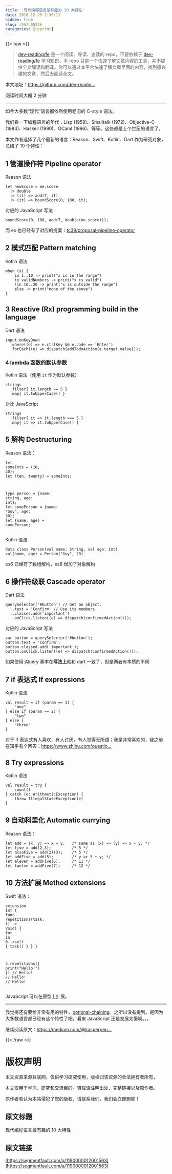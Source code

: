 ```yaml
---
title: '现代编程语言最有趣的 10 大特性' 
date: 2018-12-25 2:30:11
hidden: true
slug: r5h7c6523k
categories: [reprint]
---
```


{{< raw >}}

                    
<blockquote><p><a href="https://github.com/dev-reading/fe" rel="nofollow noreferrer" target="_blank">dev-reading/fe</a> 是一个阅读、导读、速读的 repo，不要依赖于 <a href="https://github.com/dev-reading/fe" rel="nofollow noreferrer" target="_blank">dev-reading/fe</a> 学习知识。本 repo 只是一个快速了解文章内容的工具，并不提供全文解读和翻译。你可以通过本平台快速了解文章里面的内容，找到感兴趣的文章，然后去阅读全文。</p></blockquote>
<p>本文地址：<a href="https://github.com/dev-reading/fe/issues/8" rel="nofollow noreferrer" target="_blank">https://github.com/dev-readin...</a></p>
<p>阅读时间大概 2 分钟</p>
<hr>
<p>如今大多数“现代”语言都依然使用老旧的 C-style 语法。</p>
<p>我们看一下编程语言的年代：Lisp (1958)、Smalltalk (1972)、Objective-C (1984)、Haskell (1990)、OCaml (1996)、等等。这些都是上个世纪的语言了。</p>
<p>本文作者选择了几个最新的语言：Reason、Swift、Kotlin、Dart 作为研究对象，总结了 10 个特性：</p>
<h2 id="articleHeader0">1 管道操作符 Pipeline operator</h2>
<p>Reason 语法</p>
<div class="widget-codetool" style="display:none;">
      <div class="widget-codetool--inner">
      <span class="selectCode code-tool" data-toggle="tooltip" data-placement="top" title="" data-original-title="全选"></span>
      <span type="button" class="copyCode code-tool" data-toggle="tooltip" data-placement="top" data-clipboard-text="let newScore = me.score
  |> double
  |> (it) => add(7, it)
  |> (it) => boundScore(0, 100, it);" title="" data-original-title="复制"></span>
      <span type="button" class="saveToNote code-tool" data-toggle="tooltip" data-placement="top" title="" data-original-title="放进笔记"></span>
      </div>
      </div><pre class="hljs coq"><code class="reason"><span class="hljs-keyword">let</span> newScore = me.score
  |<span class="hljs-type">&gt; double</span>
  |<span class="hljs-type">&gt; (it</span>) =&gt; add(<span class="hljs-number">7</span>, it)
  |<span class="hljs-type">&gt; (it</span>) =&gt; boundScore(<span class="hljs-number">0</span>, <span class="hljs-number">100</span>, it);</code></pre>
<p>对应的 JavaScript 写法：</p>
<div class="widget-codetool" style="display:none;">
      <div class="widget-codetool--inner">
      <span class="selectCode code-tool" data-toggle="tooltip" data-placement="top" title="" data-original-title="全选"></span>
      <span type="button" class="copyCode code-tool" data-toggle="tooltip" data-placement="top" data-clipboard-text="boundScore(0, 100, add(7, double(me.score)));" title="" data-original-title="复制"></span>
      <span type="button" class="saveToNote code-tool" data-toggle="tooltip" data-placement="top" title="" data-original-title="放进笔记"></span>
      </div>
      </div><pre class="javascript hljs"><code class="javascript" style="word-break: break-word; white-space: initial;">boundScore(<span class="hljs-number">0</span>, <span class="hljs-number">100</span>, add(<span class="hljs-number">7</span>, double(me.score)));</code></pre>
<p>而 es 也已经有了对应的提案：<a href="https://github.com/tc39/proposal-pipeline-operator" rel="nofollow noreferrer" target="_blank">tc39/proposal-pipeline-operator</a></p>
<h2 id="articleHeader1">2 模式匹配 Pattern matching</h2>
<p>Kotlin 语法</p>
<div class="widget-codetool" style="display:none;">
      <div class="widget-codetool--inner">
      <span class="selectCode code-tool" data-toggle="tooltip" data-placement="top" title="" data-original-title="全选"></span>
      <span type="button" class="copyCode code-tool" data-toggle="tooltip" data-placement="top" data-clipboard-text="when (x) {
    in 1..10 -> print(&quot;x is in the range&quot;)
    in validNumbers -> print(&quot;x is valid&quot;)
    !in 10..20 -> print(&quot;x is outside the range&quot;)
    else -> print(&quot;none of the above&quot;)
}" title="" data-original-title="复制"></span>
      <span type="button" class="saveToNote code-tool" data-toggle="tooltip" data-placement="top" title="" data-original-title="放进笔记"></span>
      </div>
      </div><pre class="kotlin hljs"><code class="kotlin"><span class="hljs-keyword">when</span> (x) {
    <span class="hljs-keyword">in</span> <span class="hljs-number">1.</span><span class="hljs-number">.10</span> -&gt; print(<span class="hljs-string">"x is in the range"</span>)
    <span class="hljs-keyword">in</span> validNumbers -&gt; print(<span class="hljs-string">"x is valid"</span>)
    !<span class="hljs-keyword">in</span> <span class="hljs-number">10.</span><span class="hljs-number">.20</span> -&gt; print(<span class="hljs-string">"x is outside the range"</span>)
    <span class="hljs-keyword">else</span> -&gt; print(<span class="hljs-string">"none of the above"</span>)
}</code></pre>
<h2 id="articleHeader2">3 Reactive (Rx) programming build in the language</h2>
<p>Dart 语法</p>
<div class="widget-codetool" style="display:none;">
      <div class="widget-codetool--inner">
      <span class="selectCode code-tool" data-toggle="tooltip" data-placement="top" title="" data-original-title="全选"></span>
      <span type="button" class="copyCode code-tool" data-toggle="tooltip" data-placement="top" data-clipboard-text="input.onKeyDown                                              
  .where((e) => e.ctrlKey &amp;&amp; e.code == 'Enter')              
  .forEach((e) => dispatch(addTodoAction(e.target.value)));" title="" data-original-title="复制"></span>
      <span type="button" class="saveToNote code-tool" data-toggle="tooltip" data-placement="top" title="" data-original-title="放进笔记"></span>
      </div>
      </div><pre class="dart hljs"><code class="dart">input.onKeyDown                                              
  .where((e) =&gt; e.ctrlKey &amp;&amp; e.code == <span class="hljs-string">'Enter'</span>)              
  .forEach((e) =&gt; dispatch(addTodoAction(e.target.value)));</code></pre>
<h3 id="articleHeader3">4 lambda 函数的默认参数</h3>
<p>Kotlin 语法（使用 <code>it</code> 作为默认参数）</p>
<div class="widget-codetool" style="display:none;">
      <div class="widget-codetool--inner">
      <span class="selectCode code-tool" data-toggle="tooltip" data-placement="top" title="" data-original-title="全选"></span>
      <span type="button" class="copyCode code-tool" data-toggle="tooltip" data-placement="top" data-clipboard-text="strings
  .filter{ it.length == 5 }
  .map{ it.toUpperCase() }" title="" data-original-title="复制"></span>
      <span type="button" class="saveToNote code-tool" data-toggle="tooltip" data-placement="top" title="" data-original-title="放进笔记"></span>
      </div>
      </div><pre class="kotlin hljs"><code class="kotlin">strings
  .filter{ it.length == <span class="hljs-number">5</span> }
  .map{ it.toUpperCase() }</code></pre>
<p>对比 JavaScript</p>
<div class="widget-codetool" style="display:none;">
      <div class="widget-codetool--inner">
      <span class="selectCode code-tool" data-toggle="tooltip" data-placement="top" title="" data-original-title="全选"></span>
      <span type="button" class="copyCode code-tool" data-toggle="tooltip" data-placement="top" data-clipboard-text="strings
  .filter{ it => it.length === 5 }
  .map{ it => it.toUpperCase() }" title="" data-original-title="复制"></span>
      <span type="button" class="saveToNote code-tool" data-toggle="tooltip" data-placement="top" title="" data-original-title="放进笔记"></span>
      </div>
      </div><pre class="javascript hljs"><code class="js">strings
  .filter{ it =&gt; it.length === <span class="hljs-number">5</span> }
  .map{ it =&gt; it.toUpperCase() }</code></pre>
<h2 id="articleHeader4">5 解构 Destructuring</h2>
<p>Reason 语法：</p>
<div class="widget-codetool" style="display:none;">
      <div class="widget-codetool--inner">
      <span class="selectCode code-tool" data-toggle="tooltip" data-placement="top" title="" data-original-title="全选"></span>
      <span type="button" class="copyCode code-tool" data-toggle="tooltip" data-placement="top" data-clipboard-text="let someInts = (10, 20);
let (ten, twenty) = someInts;

type person = {name: string, age: int};
let somePerson = {name: &quot;Guy&quot;, age: 30};
let {name, age} = somePerson;" title="" data-original-title="复制"></span>
      <span type="button" class="saveToNote code-tool" data-toggle="tooltip" data-placement="top" title="" data-original-title="放进笔记"></span>
      </div>
      </div><pre class="hljs nimrod"><code class="reason"><span class="hljs-keyword">let</span> someInts = (<span class="hljs-number">10</span>, <span class="hljs-number">20</span>);
<span class="hljs-keyword">let</span> (ten, twenty) = someInts;

<span class="hljs-keyword">type</span> person = {name: <span class="hljs-built_in">string</span>, age: <span class="hljs-built_in">int</span>};
<span class="hljs-keyword">let</span> somePerson = {name: <span class="hljs-string">"Guy"</span>, age: <span class="hljs-number">30</span>};
<span class="hljs-keyword">let</span> {name, age} = somePerson;</code></pre>
<p>Kotlin 语法</p>
<div class="widget-codetool" style="display:none;">
      <div class="widget-codetool--inner">
      <span class="selectCode code-tool" data-toggle="tooltip" data-placement="top" title="" data-original-title="全选"></span>
      <span type="button" class="copyCode code-tool" data-toggle="tooltip" data-placement="top" data-clipboard-text="data class Person(val name: String, val age: Int)
val(name, age) = Person(&quot;Guy&quot;, 20)" title="" data-original-title="复制"></span>
      <span type="button" class="saveToNote code-tool" data-toggle="tooltip" data-placement="top" title="" data-original-title="放进笔记"></span>
      </div>
      </div><pre class="kotlin hljs"><code class="kotlin"><span class="hljs-keyword">data</span> <span class="hljs-class"><span class="hljs-keyword">class</span> <span class="hljs-title">Person</span></span>(<span class="hljs-keyword">val</span> name: String, <span class="hljs-keyword">val</span> age: <span class="hljs-built_in">Int</span>)
<span class="hljs-keyword">val</span>(name, age) = Person(<span class="hljs-string">"Guy"</span>, <span class="hljs-number">20</span>)</code></pre>
<p>es6 已经有了数组解构，es8 增加了对象解构</p>
<h2 id="articleHeader5">6 操作符级联 Cascade operator</h2>
<p>Dart 语法</p>
<div class="widget-codetool" style="display:none;">
      <div class="widget-codetool--inner">
      <span class="selectCode code-tool" data-toggle="tooltip" data-placement="top" title="" data-original-title="全选"></span>
      <span type="button" class="copyCode code-tool" data-toggle="tooltip" data-placement="top" data-clipboard-text="querySelector('#button') // Get an object.
  ..text = 'Confirm' // Use its members.
  ..classes.add('important')
  ..onClick.listen((e) => dispatch(confirmedAction()));" title="" data-original-title="复制"></span>
      <span type="button" class="saveToNote code-tool" data-toggle="tooltip" data-placement="top" title="" data-original-title="放进笔记"></span>
      </div>
      </div><pre class="dart hljs"><code class="dart"><span class="hljs-built_in">querySelector</span>(<span class="hljs-string">'#button'</span>) <span class="hljs-comment">// Get an object.</span>
  ..text = <span class="hljs-string">'Confirm'</span> <span class="hljs-comment">// Use its members.</span>
  ..classes.add(<span class="hljs-string">'important'</span>)
  ..onClick.listen((e) =&gt; dispatch(confirmedAction()));</code></pre>
<p>对应的 JavaScript 写法</p>
<div class="widget-codetool" style="display:none;">
      <div class="widget-codetool--inner">
      <span class="selectCode code-tool" data-toggle="tooltip" data-placement="top" title="" data-original-title="全选"></span>
      <span type="button" class="copyCode code-tool" data-toggle="tooltip" data-placement="top" data-clipboard-text="var button = querySelector('#button');
button.text = 'Confirm';
button.classed.add('important');
button.onClick.listen((e) => dispatch(confirmedAction()));" title="" data-original-title="复制"></span>
      <span type="button" class="saveToNote code-tool" data-toggle="tooltip" data-placement="top" title="" data-original-title="放进笔记"></span>
      </div>
      </div><pre class="javascript hljs"><code class="js"><span class="hljs-keyword">var</span> button = querySelector(<span class="hljs-string">'#button'</span>);
button.text = <span class="hljs-string">'Confirm'</span>;
button.classed.add(<span class="hljs-string">'important'</span>);
button.onClick.listen(<span class="hljs-function">(<span class="hljs-params">e</span>) =&gt;</span> dispatch(confirmedAction()));</code></pre>
<p>如果使用 jQuery 基本在<strong>写法上</strong>就和 dart 一致了，但是两者有本质的不同</p>
<h2 id="articleHeader6">7 if 表达式 If expressions</h2>
<p>Kotlin 语法</p>
<div class="widget-codetool" style="display:none;">
      <div class="widget-codetool--inner">
      <span class="selectCode code-tool" data-toggle="tooltip" data-placement="top" title="" data-original-title="全选"></span>
      <span type="button" class="copyCode code-tool" data-toggle="tooltip" data-placement="top" data-clipboard-text="val result = if (param == 1) {
    &quot;one&quot;
} else if (param == 2) {
    &quot;two&quot;
} else {
    &quot;three&quot;
}" title="" data-original-title="复制"></span>
      <span type="button" class="saveToNote code-tool" data-toggle="tooltip" data-placement="top" title="" data-original-title="放进笔记"></span>
      </div>
      </div><pre class="kotlin hljs"><code class="kotlin"><span class="hljs-keyword">val</span> result = <span class="hljs-keyword">if</span> (param == <span class="hljs-number">1</span>) {
    <span class="hljs-string">"one"</span>
} <span class="hljs-keyword">else</span> <span class="hljs-keyword">if</span> (param == <span class="hljs-number">2</span>) {
    <span class="hljs-string">"two"</span>
} <span class="hljs-keyword">else</span> {
    <span class="hljs-string">"three"</span>
}</code></pre>
<p>对于 if 表达式有人喜欢，有人讨厌，有人觉得无所谓；我是非常喜欢的，我之前在知乎有个回答：<a href="https://www.zhihu.com/question/55866176/answer/149009695" rel="nofollow noreferrer" target="_blank">https://www.zhihu.com/questio...</a></p>
<h2 id="articleHeader7">8 Try expressions</h2>
<p>Kotlin 语法</p>
<div class="widget-codetool" style="display:none;">
      <div class="widget-codetool--inner">
      <span class="selectCode code-tool" data-toggle="tooltip" data-placement="top" title="" data-original-title="全选"></span>
      <span type="button" class="copyCode code-tool" data-toggle="tooltip" data-placement="top" data-clipboard-text="val result = try {
    count()
} catch (e: ArithmeticException) {
    throw IllegalStateException(e)
}" title="" data-original-title="复制"></span>
      <span type="button" class="saveToNote code-tool" data-toggle="tooltip" data-placement="top" title="" data-original-title="放进笔记"></span>
      </div>
      </div><pre class="kotlin hljs"><code class="kotlin"><span class="hljs-keyword">val</span> result = <span class="hljs-keyword">try</span> {
    count()
} <span class="hljs-keyword">catch</span> (e: ArithmeticException) {
    <span class="hljs-keyword">throw</span> IllegalStateException(e)
}</code></pre>
<h2 id="articleHeader8">9 自动科里化 Automatic currying</h2>
<p>Reason 语法：</p>
<div class="widget-codetool" style="display:none;">
      <div class="widget-codetool--inner">
      <span class="selectCode code-tool" data-toggle="tooltip" data-placement="top" title="" data-original-title="全选"></span>
      <span type="button" class="copyCode code-tool" data-toggle="tooltip" data-placement="top" data-clipboard-text="let add = (x, y) => x + y;   /* same as (x) => (y) => x + y; */
let five = add(2,3);         /* 5 */
let alsoFive = add(2)(3);    /* 5 */
let addFive = add(5);        /* y => 5 + y; */
let eleven = addFive(6);     /* 11 */
let twelve = addFive(7);     /* 12 */" title="" data-original-title="复制"></span>
      <span type="button" class="saveToNote code-tool" data-toggle="tooltip" data-placement="top" title="" data-original-title="放进笔记"></span>
      </div>
      </div><pre class="hljs nix"><code class="reason"><span class="hljs-keyword">let</span> <span class="hljs-attr">add</span> = (x, y) =&gt; x + y;   <span class="hljs-comment">/* same as (x) =&gt; (y) =&gt; x + y; */</span>
<span class="hljs-keyword">let</span> <span class="hljs-attr">five</span> = add(<span class="hljs-number">2</span>,<span class="hljs-number">3</span>);         <span class="hljs-comment">/* 5 */</span>
<span class="hljs-keyword">let</span> <span class="hljs-attr">alsoFive</span> = add(<span class="hljs-number">2</span>)(<span class="hljs-number">3</span>);    <span class="hljs-comment">/* 5 */</span>
<span class="hljs-keyword">let</span> <span class="hljs-attr">addFive</span> = add(<span class="hljs-number">5</span>);        <span class="hljs-comment">/* y =&gt; 5 + y; */</span>
<span class="hljs-keyword">let</span> <span class="hljs-attr">eleven</span> = addFive(<span class="hljs-number">6</span>);     <span class="hljs-comment">/* 11 */</span>
<span class="hljs-keyword">let</span> <span class="hljs-attr">twelve</span> = addFive(<span class="hljs-number">7</span>);     <span class="hljs-comment">/* 12 */</span></code></pre>
<h2 id="articleHeader9">10 方法扩展 Method extensions</h2>
<p>Swift 语法：</p>
<div class="widget-codetool" style="display:none;">
      <div class="widget-codetool--inner">
      <span class="selectCode code-tool" data-toggle="tooltip" data-placement="top" title="" data-original-title="全选"></span>
      <span type="button" class="copyCode code-tool" data-toggle="tooltip" data-placement="top" data-clipboard-text="extension Int {
    func repetitions(task: () -> Void) {
        for _ in 0..<self {
            task()
        }
    }
}

3.repetitions({
    print(&quot;Hello!&quot;)
})
// Hello!
// Hello!
// Hello!" title="" data-original-title="复制"></span>
      <span type="button" class="saveToNote code-tool" data-toggle="tooltip" data-placement="top" title="" data-original-title="放进笔记"></span>
      </div>
      </div><pre class="swift hljs"><code class="swift"><span class="hljs-class"><span class="hljs-keyword">extension</span> <span class="hljs-title">Int</span> </span>{
    <span class="hljs-function"><span class="hljs-keyword">func</span> <span class="hljs-title">repetitions</span><span class="hljs-params">(task: <span class="hljs-params">()</span></span></span> -&gt; <span class="hljs-type">Void</span>) {
        <span class="hljs-keyword">for</span> <span class="hljs-number">_</span> <span class="hljs-keyword">in</span> <span class="hljs-number">0</span>..&lt;<span class="hljs-keyword">self</span> {
            task()
        }
    }
}

<span class="hljs-number">3</span>.repetitions({
    <span class="hljs-built_in">print</span>(<span class="hljs-string">"Hello!"</span>)
})
<span class="hljs-comment">// Hello!</span>
<span class="hljs-comment">// Hello!</span>
<span class="hljs-comment">// Hello!</span></code></pre>
<p>JavaScript 可以在原型上扩展。</p>
<hr>
<p>我觉得还有要给非常有用的特性，<a href="https://github.com/tc39/proposal-optional-chaining" rel="nofollow noreferrer" target="_blank">optional-chaining</a>。之所以没有提到，是因为大多数语言都已经有这个特性了吧，看来 JavaScript 还是发展太慢啊。。。</p>
<p>继续阅读原文：<a href="https://medium.com/@kasperpeulen/10-features-from-various-modern-languages-that-i-would-like-to-see-in-any-programming-language-f2a4a8ee6727" rel="nofollow noreferrer" target="_blank">https://medium.com/@kasperpeu...</a></p>

                
{{< /raw >}}

# 版权声明
本文资源来源互联网，仅供学习研究使用，版权归该资源的合法拥有者所有，

本文仅用于学习、研究和交流目的。转载请注明出处、完整链接以及原作者。

原作者若认为本站侵犯了您的版权，请联系我们，我们会立即删除！

## 原文标题
现代编程语言最有趣的 10 大特性

## 原文链接
[https://segmentfault.com/a/1190000012001563](https://segmentfault.com/a/1190000012001563)

